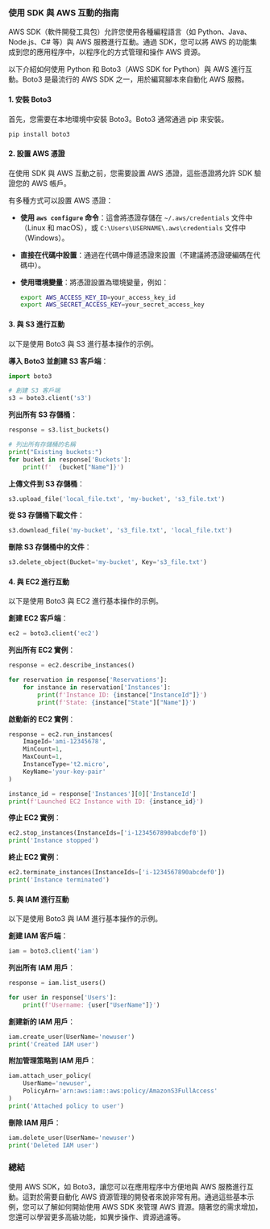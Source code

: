 ### 使用 SDK 與 AWS 互動的指南

AWS SDK（軟件開發工具包）允許您使用各種編程語言（如 Python、Java、Node.js、C# 等）與 AWS 服務進行互動。通過 SDK，您可以將 AWS 的功能集成到您的應用程序中，以程序化的方式管理和操作 AWS 資源。

以下介紹如何使用 Python 和 Boto3（AWS SDK for Python）與 AWS 進行互動。Boto3 是最流行的 AWS SDK 之一，用於編寫腳本來自動化 AWS 服務。

#### 1. **安裝 Boto3**

首先，您需要在本地環境中安裝 Boto3。Boto3 通常通過 pip 來安裝。

```bash
pip install boto3
```

#### 2. **設置 AWS 憑證**

在使用 SDK 與 AWS 互動之前，您需要設置 AWS 憑證，這些憑證將允許 SDK 驗證您的 AWS 帳戶。

有多種方式可以設置 AWS 憑證：

- **使用 `aws configure` 命令**：這會將憑證存儲在 `~/.aws/credentials` 文件中（Linux 和 macOS），或 `C:\Users\USERNAME\.aws\credentials` 文件中（Windows）。
  
- **直接在代碼中設置**：通過在代碼中傳遞憑證來設置（不建議將憑證硬編碼在代碼中）。

- **使用環境變量**：將憑證設置為環境變量，例如：
  ```bash
  export AWS_ACCESS_KEY_ID=your_access_key_id
  export AWS_SECRET_ACCESS_KEY=your_secret_access_key
  ```

#### 3. **與 S3 進行互動**

以下是使用 Boto3 與 S3 進行基本操作的示例。

**導入 Boto3 並創建 S3 客戶端**：

```python
import boto3

# 創建 S3 客戶端
s3 = boto3.client('s3')
```

**列出所有 S3 存儲桶**：

```python
response = s3.list_buckets()

# 列出所有存儲桶的名稱
print("Existing buckets:")
for bucket in response['Buckets']:
    print(f'  {bucket["Name"]}')
```

**上傳文件到 S3 存儲桶**：

```python
s3.upload_file('local_file.txt', 'my-bucket', 's3_file.txt')
```

**從 S3 存儲桶下載文件**：

```python
s3.download_file('my-bucket', 's3_file.txt', 'local_file.txt')
```

**刪除 S3 存儲桶中的文件**：

```python
s3.delete_object(Bucket='my-bucket', Key='s3_file.txt')
```

#### 4. **與 EC2 進行互動**

以下是使用 Boto3 與 EC2 進行基本操作的示例。

**創建 EC2 客戶端**：

```python
ec2 = boto3.client('ec2')
```

**列出所有 EC2 實例**：

```python
response = ec2.describe_instances()

for reservation in response['Reservations']:
    for instance in reservation['Instances']:
        print(f'Instance ID: {instance["InstanceId"]}')
        print(f'State: {instance["State"]["Name"]}')
```

**啟動新的 EC2 實例**：

```python
response = ec2.run_instances(
    ImageId='ami-12345678',
    MinCount=1,
    MaxCount=1,
    InstanceType='t2.micro',
    KeyName='your-key-pair'
)

instance_id = response['Instances'][0]['InstanceId']
print(f'Launched EC2 Instance with ID: {instance_id}')
```

**停止 EC2 實例**：

```python
ec2.stop_instances(InstanceIds=['i-1234567890abcdef0'])
print('Instance stopped')
```

**終止 EC2 實例**：

```python
ec2.terminate_instances(InstanceIds=['i-1234567890abcdef0'])
print('Instance terminated')
```

#### 5. **與 IAM 進行互動**

以下是使用 Boto3 與 IAM 進行基本操作的示例。

**創建 IAM 客戶端**：

```python
iam = boto3.client('iam')
```

**列出所有 IAM 用戶**：

```python
response = iam.list_users()

for user in response['Users']:
    print(f'Username: {user["UserName"]}')
```

**創建新的 IAM 用戶**：

```python
iam.create_user(UserName='newuser')
print('Created IAM user')
```

**附加管理策略到 IAM 用戶**：

```python
iam.attach_user_policy(
    UserName='newuser',
    PolicyArn='arn:aws:iam::aws:policy/AmazonS3FullAccess'
)
print('Attached policy to user')
```

**刪除 IAM 用戶**：

```python
iam.delete_user(UserName='newuser')
print('Deleted IAM user')
```

### 總結

使用 AWS SDK，如 Boto3，讓您可以在應用程序中方便地與 AWS 服務進行互動。這對於需要自動化 AWS 資源管理的開發者來說非常有用。通過這些基本示例，您可以了解如何開始使用 AWS SDK 來管理 AWS 資源。隨著您的需求增加，您還可以學習更多高級功能，如異步操作、資源過濾等。